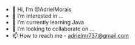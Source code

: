 - 👋 Hi, I’m @AdrielMorais
- 👀 I’m interested in ...
- 🌱 I’m currently learning Java
- 💞️ I’m looking to collaborate on ...
- 📫 How to reach me - adrielmr737@gmail.com
